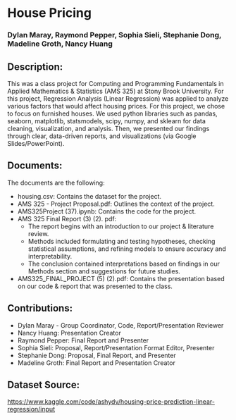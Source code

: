 # House Pricing
### Dylan Maray, Raymond Pepper, Sophia Sieli, Stephanie Dong, Madeline Groth, Nancy Huang

## Description: 
This was a class project for Computing and Programming Fundamentals in Applied Mathematics & Statistics (AMS 325) at Stony Brook University. For this project, Regression Analysis (Linear Regression) was applied to analyze various factors that would affect housing prices. For this project, we chose to focus on furnished houses. We used python libraries such as pandas, seaborn, matplotlib, statsmodels, scipy, numpy, and sklearn for data cleaning, visualization, and analysis. Then, we presented our findings through clear, data-driven reports, and visualizations (via Google Slides/PowerPoint).

## Documents: 
The documents are the following: 
  * housing.csv: Contains the dataset for the project.
  * AMS 325 - Project Proposal.pdf: Outlines the context of the project.
  * AMS325Project (37).ipynb: Contains the code for the project.
  * AMS 325 Final Report (3) (2). pdf:
    - The report begins with an introduction to our project & literature review.
    - Methods included formulating and testing hypotheses, checking statistical assumptions, and refining models to ensure accuracy and interpretability.
    - The conclusion contained interpretations based on findings in our Methods section and suggestions for future studies.
   * AMS325_FINAL_PROJECT (5) (2).pdf: Contains the presentation based on our code & report that was presented to the class.

   
  ## Contributions: 
  * Dylan Maray - Group Coordinator, Code, Report/Presentation Reviewer
  * Nancy Huang: Presentation Creator
  * Raymond Pepper: Final Report and Presenter
  * Sophia Sieli: Proposal, Report/Presentation Format Editor, Presenter
  * Stephanie Dong: Proposal, Final Report, and Presenter
  * Madeline Groth: Final Report and Presentation Creator

## Dataset Source: 
https://www.kaggle.com/code/ashydv/housing-price-prediction-linear-regression/input



